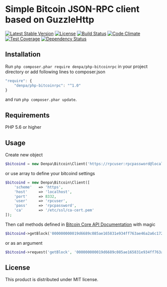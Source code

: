 # Simple Bitcoin JSON-RPC client based on GuzzleHttp

[![Latest Stable Version](https://poser.pugx.org/denpa/php-bitcoinrpc/v/stable)](https://packagist.org/packages/denpa/php-bitcoinrpc) [![License](https://poser.pugx.org/denpa/php-bitcoinrpc/license)](https://packagist.org/packages/denpa/php-bitcoinrpc) [![Build Status](https://travis-ci.org/denpamusic/php-bitcoinrpc.svg)](https://travis-ci.org/denpamusic/php-bitcoinrpc) [![Code Climate](https://codeclimate.com/repos/588ede655d54eb005e000aba/badges/09e74c48240a8204b345/gpa.svg)](https://codeclimate.com/repos/588ede655d54eb005e000aba/feed) [![Test Coverage](https://codeclimate.com/repos/588ede655d54eb005e000aba/badges/09e74c48240a8204b345/coverage.svg)](https://codeclimate.com/repos/588ede655d54eb005e000aba/coverage) [![Dependency Status](https://www.versioneye.com/user/projects/58833bfce25f5900365362cf/badge.svg?style=rounded)](https://www.versioneye.com/user/projects/58833bfce25f5900365362cf)

## Installation
Run ```php composer.phar require denpa/php-bitcoinrpc``` in your project directory or add following lines to composer.json
```javascript
"require": {
	"denpa/php-bitcoinrpc": "^1.0"
}
```
and run ```php composer.phar update```.

## Requirements
PHP 5.6 or higher

## Usage
Create new object
```php
$bitcoind = new Denpa\Bitcoin\Client('https://rpcuser:rpcpassword@localhost:8332/');
```
or use array to define your bitcoind settings
```php
$bitcoind = new Denpa\Bitcoin\Client([
	'scheme'   => 'https',
    'host'     => 'localhost',
    'port'     => 8332,
    'user'     => 'rpcuser',
    'pass'     => 'rpcpassword',
    'ca'       => '/etc/ssl/ca-cert.pem'
]);
```
Then call methods defined in [Bitcoin Core API Documentation](https://bitcoin.org/en/developer-reference#bitcoin-core-apis) with magic
```php
$bitcoind->getBlock('000000000019d6689c085ae165831e934ff763ae46a2a6c172b3f1b60a8ce26f');
```
or as an argument
```php
$bitcoind->request('getBlock', '000000000019d6689c085ae165831e934ff763ae46a2a6c172b3f1b60a8ce26f');
```

## License

This product is distributed under MIT license.
